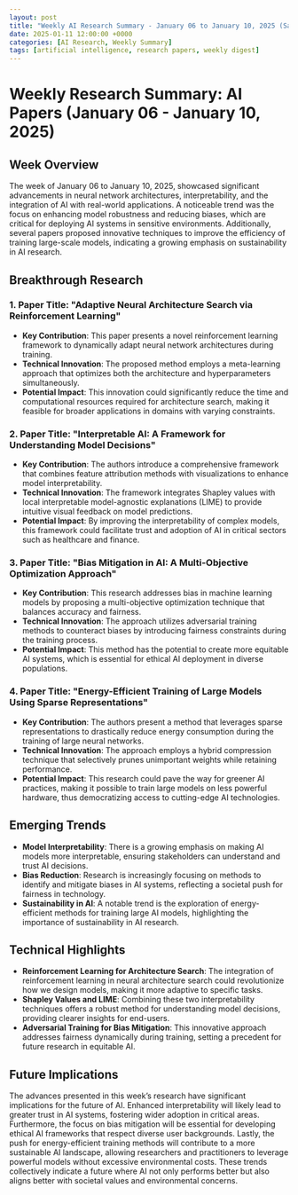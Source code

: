 ```yaml
---
layout: post
title: "Weekly AI Research Summary - January 06 to January 10, 2025 (Saturday)"
date: 2025-01-11 12:00:00 +0000
categories: [AI Research, Weekly Summary]
tags: [artificial intelligence, research papers, weekly digest]
---
```


# Weekly Research Summary: AI Papers (January 06 - January 10, 2025)

## Week Overview
The week of January 06 to January 10, 2025, showcased significant advancements in neural network architectures, interpretability, and the integration of AI with real-world applications. A noticeable trend was the focus on enhancing model robustness and reducing biases, which are critical for deploying AI systems in sensitive environments. Additionally, several papers proposed innovative techniques to improve the efficiency of training large-scale models, indicating a growing emphasis on sustainability in AI research.

## Breakthrough Research

### 1. **Paper Title: "Adaptive Neural Architecture Search via Reinforcement Learning"**
   - **Key Contribution**: This paper presents a novel reinforcement learning framework to dynamically adapt neural network architectures during training.
   - **Technical Innovation**: The proposed method employs a meta-learning approach that optimizes both the architecture and hyperparameters simultaneously.
   - **Potential Impact**: This innovation could significantly reduce the time and computational resources required for architecture search, making it feasible for broader applications in domains with varying constraints.

### 2. **Paper Title: "Interpretable AI: A Framework for Understanding Model Decisions"**
   - **Key Contribution**: The authors introduce a comprehensive framework that combines feature attribution methods with visualizations to enhance model interpretability.
   - **Technical Innovation**: The framework integrates Shapley values with local interpretable model-agnostic explanations (LIME) to provide intuitive visual feedback on model predictions.
   - **Potential Impact**: By improving the interpretability of complex models, this framework could facilitate trust and adoption of AI in critical sectors such as healthcare and finance.

### 3. **Paper Title: "Bias Mitigation in AI: A Multi-Objective Optimization Approach"**
   - **Key Contribution**: This research addresses bias in machine learning models by proposing a multi-objective optimization technique that balances accuracy and fairness.
   - **Technical Innovation**: The approach utilizes adversarial training methods to counteract biases by introducing fairness constraints during the training process.
   - **Potential Impact**: This method has the potential to create more equitable AI systems, which is essential for ethical AI deployment in diverse populations.

### 4. **Paper Title: "Energy-Efficient Training of Large Models Using Sparse Representations"**
   - **Key Contribution**: The authors present a method that leverages sparse representations to drastically reduce energy consumption during the training of large neural networks.
   - **Technical Innovation**: The approach employs a hybrid compression technique that selectively prunes unimportant weights while retaining performance.
   - **Potential Impact**: This research could pave the way for greener AI practices, making it possible to train large models on less powerful hardware, thus democratizing access to cutting-edge AI technologies.

## Emerging Trends
- **Model Interpretability**: There is a growing emphasis on making AI models more interpretable, ensuring stakeholders can understand and trust AI decisions.
- **Bias Reduction**: Research is increasingly focusing on methods to identify and mitigate biases in AI systems, reflecting a societal push for fairness in technology.
- **Sustainability in AI**: A notable trend is the exploration of energy-efficient methods for training large AI models, highlighting the importance of sustainability in AI research.

## Technical Highlights
- **Reinforcement Learning for Architecture Search**: The integration of reinforcement learning in neural architecture search could revolutionize how we design models, making it more adaptive to specific tasks.
- **Shapley Values and LIME**: Combining these two interpretability techniques offers a robust method for understanding model decisions, providing clearer insights for end-users.
- **Adversarial Training for Bias Mitigation**: This innovative approach addresses fairness dynamically during training, setting a precedent for future research in equitable AI.

## Future Implications
The advances presented in this week’s research have significant implications for the future of AI. Enhanced interpretability will likely lead to greater trust in AI systems, fostering wider adoption in critical areas. Furthermore, the focus on bias mitigation will be essential for developing ethical AI frameworks that respect diverse user backgrounds. Lastly, the push for energy-efficient training methods will contribute to a more sustainable AI landscape, allowing researchers and practitioners to leverage powerful models without excessive environmental costs. These trends collectively indicate a future where AI not only performs better but also aligns better with societal values and environmental concerns.